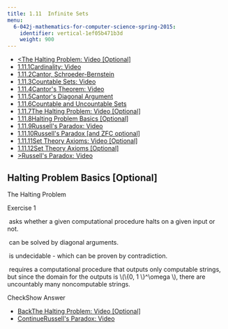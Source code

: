 ```yaml
---
title: 1.11  Infinite Sets
menu:
  6-042j-mathematics-for-computer-science-spring-2015:
    identifier: vertical-1ef05b471b3d
    weight: 900
---
```

*   [<The Halting Problem: Video \[Optional\]](/courses/electrical-engineering-and-computer-science/6-042j-mathematics-for-computer-science-spring-2015/proofs/tp4-3/vertical-b654b1f1c6e1)
*   [1.11.1Cardinality: Video](/courses/electrical-engineering-and-computer-science/6-042j-mathematics-for-computer-science-spring-2015/proofs/tp4-3)
*   [1.11.2Cantor, Schroeder-Bernstein](/courses/electrical-engineering-and-computer-science/6-042j-mathematics-for-computer-science-spring-2015/proofs/tp4-3/vertical-e7c2a3883170)
*   [1.11.3Countable Sets: Video](/courses/electrical-engineering-and-computer-science/6-042j-mathematics-for-computer-science-spring-2015/proofs/tp4-3/countable-sets-video)
*   [1.11.4Cantor's Theorem: Video](/courses/electrical-engineering-and-computer-science/6-042j-mathematics-for-computer-science-spring-2015/proofs/tp4-3/vertical-4eaa04fd577b)
*   [1.11.5Cantor's Diagonal Argument](/courses/electrical-engineering-and-computer-science/6-042j-mathematics-for-computer-science-spring-2015/proofs/tp4-3/vertical-733f8439bc8d)
*   [1.11.6Countable and Uncountable Sets](/courses/electrical-engineering-and-computer-science/6-042j-mathematics-for-computer-science-spring-2015/proofs/tp4-3/vertical-3077e4479731)
*   [1.11.7The Halting Problem: Video \[Optional\]](/courses/electrical-engineering-and-computer-science/6-042j-mathematics-for-computer-science-spring-2015/proofs/tp4-3/vertical-b654b1f1c6e1)
*   [1.11.8Halting Problem Basics \[Optional\]](/courses/electrical-engineering-and-computer-science/6-042j-mathematics-for-computer-science-spring-2015/proofs/tp4-3/vertical-1ef05b471b3d)
*   [1.11.9Russell's Paradox: Video](/courses/electrical-engineering-and-computer-science/6-042j-mathematics-for-computer-science-spring-2015/proofs/tp4-3/vertical-f1f52e8d7024)
*   [1.11.10Russell's Paradox \[and ZFC optional\]](/courses/electrical-engineering-and-computer-science/6-042j-mathematics-for-computer-science-spring-2015/proofs/tp4-3/vertical-ac3ff158ffcb)
*   [1.11.11Set Theory Axioms: Video \[Optional\]](/courses/electrical-engineering-and-computer-science/6-042j-mathematics-for-computer-science-spring-2015/proofs/tp4-3/set-theory-axioms-video-optional)
*   [1.11.12Set Theory Axioms \[Optional\]](/courses/electrical-engineering-and-computer-science/6-042j-mathematics-for-computer-science-spring-2015/proofs/tp4-3/set-theory-axioms-optional-0)
*   [\>Russell's Paradox: Video](/courses/electrical-engineering-and-computer-science/6-042j-mathematics-for-computer-science-spring-2015/proofs/tp4-3/vertical-f1f52e8d7024)

Halting Problem Basics \[Optional\]
-----------------------------------

  

The Halting Problem

Exercise 1

&nbsp;asks whether a given computational procedure halts on a given input or not.&nbsp;

&nbsp;can be solved by diagonal arguments.&nbsp;

&nbsp;is undecidable - which can be proven by contradiction.&nbsp;

&nbsp;requires a computational procedure that outputs only computable strings, but since the domain for the outputs is \\(\\{0, 1 \\}^\\omega \\), there are uncountably many noncomputable strings.&nbsp;

CheckShow Answer

*   [BackThe Halting Problem: Video \[Optional\]](/courses/electrical-engineering-and-computer-science/6-042j-mathematics-for-computer-science-spring-2015/proofs/tp4-3/vertical-b654b1f1c6e1)
*   [ContinueRussell's Paradox: Video](/courses/electrical-engineering-and-computer-science/6-042j-mathematics-for-computer-science-spring-2015/proofs/tp4-3/vertical-f1f52e8d7024)